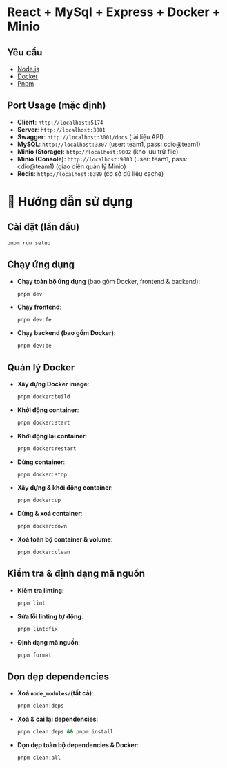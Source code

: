 # React + MySql + Express + Docker + Minio

## Yêu cầu
- [Node.js](https://nodejs.org/en/)
- [Docker](https://www.docker.com/)
- [Pnpm](https://pnpm.io/)

## Port Usage (mặc định)
- **Client**: `http://localhost:5174`
- **Server**: `http://localhost:3001`
- **Swagger**: `http://localhost:3001/docs` (tài liệu API)
- **MySQL**: `http://localhost:3307` (user: team1, pass: cdio@team1)
- **Minio (Storage)**: `http://localhost:9002` (kho lưu trữ file)
- **Minio (Console)**: `http://localhost:9003` (user: team1, pass: cdio@team1) (giao diện quản lý Minio)
- **Redis**: `http://localhost:6380` (cơ sở dữ liệu cache)

# 🚀 Hướng dẫn sử dụng 

## Cài đặt (lần đầu)
```sh
pnpm run setup
```

## Chạy ứng dụng
- **Chạy toàn bộ ứng dụng** (bao gồm Docker, frontend & backend):
  ```sh
  pnpm dev
  ```
- **Chạy frontend**:
  ```sh
  pnpm dev:fe
  ```
- **Chạy backend (bao gồm Docker)**:
  ```sh
  pnpm dev:be
  ```

## Quản lý Docker
- **Xây dựng Docker image**:
  ```sh
  pnpm docker:build
  ```
- **Khởi động container**:
  ```sh
  pnpm docker:start
  ```
- **Khởi động lại container**:
  ```sh
  pnpm docker:restart
  ```
- **Dừng container**:
  ```sh
  pnpm docker:stop
  ```
- **Xây dựng & khởi động container**:
  ```sh
  pnpm docker:up
  ```
- **Dừng & xoá container**:
  ```sh
  pnpm docker:down
  ```
- **Xoá toàn bộ container & volume**:
  ```sh
  pnpm docker:clean
  ```

## Kiểm tra & định dạng mã nguồn
- **Kiểm tra linting**:
  ```sh
  pnpm lint
  ```
- **Sửa lỗi linting tự động**:
  ```sh
  pnpm lint:fix
  ```
- **Định dạng mã nguồn**:
  ```sh
  pnpm format
  ```

## Dọn dẹp dependencies
- **Xoá `node_modules/`(tất cả)**:
  ```sh
  pnpm clean:deps
  ```
- **Xoá & cài lại dependencies**:
  ```sh
  pnpm clean:deps && pnpm install
  ```
- **Dọn dẹp toàn bộ dependencies & Docker**:
  ```sh
  pnpm clean:all
  ```
